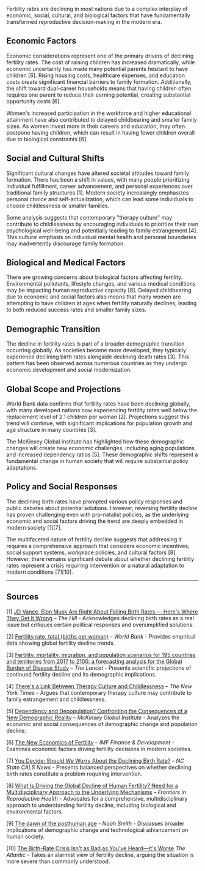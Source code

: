 Fertility rates are declining in most nations due to a complex interplay of economic, social, cultural, and biological factors that have fundamentally transformed reproductive decision-making in the modern era.

## Economic Factors

Economic considerations represent one of the primary drivers of declining fertility rates. The cost of raising children has increased dramatically, while economic uncertainty has made many potential parents hesitant to have children [6]. Rising housing costs, healthcare expenses, and education costs create significant financial barriers to family formation. Additionally, the shift toward dual-career households means that having children often requires one parent to reduce their earning potential, creating substantial opportunity costs [6].

Women's increased participation in the workforce and higher educational attainment have also contributed to delayed childbearing and smaller family sizes. As women invest more in their careers and education, they often postpone having children, which can result in having fewer children overall due to biological constraints [6].

## Social and Cultural Shifts

Significant cultural changes have altered societal attitudes toward family formation. There has been a shift in values, with many people prioritizing individual fulfillment, career advancement, and personal experiences over traditional family structures [1]. Modern society increasingly emphasizes personal choice and self-actualization, which can lead some individuals to choose childlessness or smaller families.

Some analysis suggests that contemporary "therapy culture" may contribute to childlessness by encouraging individuals to prioritize their own psychological well-being and potentially leading to family estrangement [4]. This cultural emphasis on individual mental health and personal boundaries may inadvertently discourage family formation.

## Biological and Medical Factors

There are growing concerns about biological factors affecting fertility. Environmental pollutants, lifestyle changes, and various medical conditions may be impacting human reproductive capacity [8]. Delayed childbearing due to economic and social factors also means that many women are attempting to have children at ages when fertility naturally declines, leading to both reduced success rates and smaller family sizes.

## Demographic Transition

The decline in fertility rates is part of a broader demographic transition occurring globally. As societies become more developed, they typically experience declining birth rates alongside declining death rates [3]. This pattern has been observed across numerous countries as they undergo economic development and social modernization.

## Global Scope and Projections

World Bank data confirms that fertility rates have been declining globally, with many developed nations now experiencing fertility rates well below the replacement level of 2.1 children per woman [2]. Projections suggest this trend will continue, with significant implications for population growth and age structure in many countries [3].

The McKinsey Global Institute has highlighted how these demographic changes will create new economic challenges, including aging populations and increased dependency ratios [5]. These demographic shifts represent a fundamental change in human society that will require substantial policy adaptations.

## Policy and Social Responses

The declining birth rates have prompted various policy responses and public debates about potential solutions. However, reversing fertility decline has proven challenging even with pro-natalist policies, as the underlying economic and social factors driving the trend are deeply embedded in modern society [1][7].

The multifaceted nature of fertility decline suggests that addressing it requires a comprehensive approach that considers economic incentives, social support systems, workplace policies, and cultural factors [8]. However, there remains significant debate about whether declining fertility rates represent a crisis requiring intervention or a natural adaptation to modern conditions [7][10].

---

## Sources

[1] [JD Vance, Elon Musk Are Right About Falling Birth Rates — Here's Where They Get It Wrong](https://thehill.com/opinion/healthcare/5140744-genetics-fertility-musk-vance-pronatalist/) – *The Hill* - Acknowledges declining birth rates as a real issue but critiques certain political responses and oversimplified solutions.

[2] [Fertility rate, total (births per woman)](https://data.worldbank.org/indicator/SP.DYN.TFRT.IN) – *World Bank* - Provides empirical data showing global fertility decline trends.

[3] [Fertility, mortality, migration, and population scenarios for 195 countries and territories from 2017 to 2100: a forecasting analysis for the Global Burden of Disease Study](https://www.thelancet.com/journals/lancet/article/PIIS0140-6736%2820%2930677-2/fulltext) – *The Lancet* - Presents scientific projections of continued fertility decline and its demographic implications.

[4] [There's a Link Between Therapy Culture and Childlessness](https://www.nytimes.com/2025/05/30/opinion/therapy-estrangement-childless-millennials.html) – *The New York Times* - Argues that contemporary therapy culture may contribute to family estrangement and childlessness.

[5] [Dependency and Depopulation? Confronting the Consequences of a New Demographic Reality](https://www.mckinsey.com/mgi/our-research/dependency-and-depopulation-confronting-the-consequences-of-a-new-demographic-reality) – *McKinsey Global Institute* - Analyzes the economic and social consequences of demographic change and population decline.

[6] [The New Economics of Fertility](https://www.imf.org/en/Publications/fandd/issues/Series/Analytical-Series/new-economics-of-fertility-doepke-hannusch-kindermann-tertilt) – *IMF Finance & Development* - Examines economic factors driving fertility decisions in modern societies.

[7] [You Decide: Should We Worry About the Declining Birth Rate?](https://cals.ncsu.edu/news/you-decide-should-we-worry-about-the-declining-birth-rate/) – *NC State CALS News* - Presents balanced perspectives on whether declining birth rates constitute a problem requiring intervention.

[8] [What Is Driving the Global Decline of Human Fertility? Need for a Multidisciplinary Approach to the Underlying Mechanisms](https://pmc.ncbi.nlm.nih.gov/articles/PMC11079147/) – *Frontiers in Reproductive Health* - Advocates for a comprehensive, multidisciplinary approach to understanding fertility decline, including biological and environmental factors.

[9] [The dawn of the posthuman age](https://www.noahpinion.blog/p/the-dawn-of-the-posthuman-age) - *Noah Smith* - Discusses broader implications of demographic change and technological advancement on human society.

[10] [The Birth-Rate Crisis Isn't as Bad as You've Heard—It's Worse](https://www.theatlantic.com/ideas/archive/2025/06/birth-rate-population-decline/683333/) *The Atlantic* - Takes an alarmist view of fertility decline, arguing the situation is more severe than commonly understood.